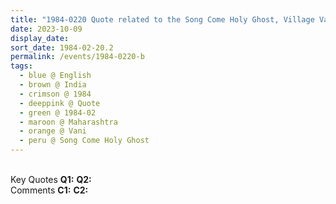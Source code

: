 ```yaml
---
title: "1984-0220 Quote related to the Song Come Holy Ghost, Village Vani (near, 46 kms N of Nasik), Maharashtra, India"
date: 2023-10-09
display_date: 
sort_date: 1984-02-20.2
permalink: /events/1984-0220-b
tags:
  - blue @ English
  - brown @ India
  - crimson @ 1984
  - deeppink @ Quote
  - green @ 1984-02
  - maroon @ Maharashtra
  - orange @ Vani
  - peru @ Song Come Holy Ghost
---
```


<br>

<wave-list>
  <list-title color="DarkSeaGreen" width="55">Key Quotes</list-title>
  <list-item color="BlanchedAlmond" width="280"><b>Q1:</b> <i></i></list-item>
  <list-item color="Lavender" width="280"><b>Q2:</b> <i></i></list-item>
</wave-list>

<br>

<wave-list>
  <list-title color="DarkSeaGreen" width="55">Comments</list-title>
  <list-item color="BlanchedAlmond" width="280"><b>C1:</b> <i></i></list-item>
  <list-item color="Lavender" width="280"><b>C2:</b> <i></i></list-item>
</wave-list>